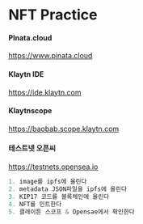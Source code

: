 # NFT Practice

#### PInata.cloud

https://www.pinata.cloud

#### Klaytn IDE

https://ide.klaytn.com


#### Klaytnscope

https://baobab.scope.klaytn.com

#### 테스트넷 오픈씨

https://testnets.opensea.io

```javascript
1. image를 ipfs에 올린다
2. metadata JSON파일을 ipfs에 올린다
3. KIP17 코드를 블록체인에 올린다
4. NFT를 민트한다
5. 클레이튼 스코프 & Opensae에서 확인한다
```